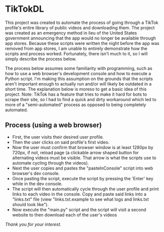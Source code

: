 # TikTokDL
This project was created to automate the process of going through a TikTok profile's entire library of public videos and downloading them. The project was created as an emergency method in lieu of the United States government announcing that the app would no longer be available through app stores. Because these scripts were written the night before the app was removed from app stores, I am unable to entirely demonstrate how the scripts and process worked. Fortunately, there isn't much to it, so I will simply describe the process below.  

The process below assumes some familiarity with programming, such as how to use a web browser's development console and how to execute a Python script. I'm making this assumption on the grounds that the scripts aren't important enough to actually run and/or will likely be outdated in a short time. The explanation below is moreso to get a basic idea of this project. Note: TikTok has a feature that tries to make it hard for bots to scrape their site, so I had to find a quick and dirty workaround which led to more of a "semi-automated" process as opposed to being completely automated.

## Process (using a web browser)
* First, the user visits their desired user profile.
* Then the user clicks on said profile's first video.
* Now the user must confirm that browser window is at least 1280px by 720px, if not, reload page (a clickable arrow shaped button for alternating videos must be visible. That arrow is what the scripts use to automate cycling through the videos).
* Next the user copies and pastes the "pasteInConsole" script into web browser's dev console.
* Once pasting the script, execute the script by pressing the 'Enter' key while in the dev console.
* The script will then automatically cycle through the user profile and print links to each video in the console. Copy and paste said links into a "links.txt" file (view "links.txt.example to see what logs and links.txt should look like").
* Now execute the "main.py" script and the script will visit a second website to then download each of the user's videos

*Thank you for your interest.*